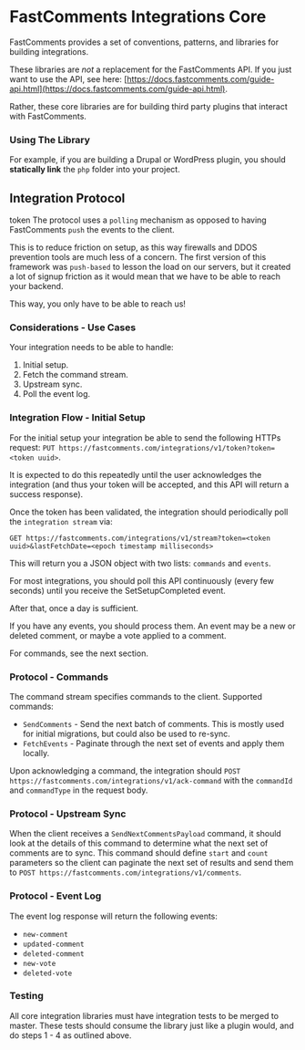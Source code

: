 # FastComments Integrations Core

FastComments provides a set of conventions, patterns, and libraries for building integrations.

These libraries are *not* a replacement for the FastComments API. If you just want to use the API, see here: [https://docs.fastcomments.com/guide-api.html](https://docs.fastcomments.com/guide-api.html).

Rather, these core libraries are for building third party plugins that interact with FastComments.

### Using The Library

For example, if you are building a Drupal or WordPress plugin, you should **statically link** the `php` folder
into your project.

## Integration Protocol
token
The protocol uses a `polling` mechanism as opposed to having FastComments `push` the events to the client.

This is to reduce friction on setup, as this way firewalls and DDOS prevention tools are much less of a concern. The first
version of this framework was `push-based` to lesson the load on our servers, but it created a lot of signup friction
as it would mean that we have to be able to reach your backend.

This way, you only have to be able to reach us!

### Considerations - Use Cases

Your integration needs to be able to handle:

1. Initial setup.
2. Fetch the command stream.
3. Upstream sync.
4. Poll the event log.

### Integration Flow - Initial Setup

For the initial setup your integration be able to send the following HTTPs request: `PUT https://fastcomments.com/integrations/v1/token?token=<token uuid>`.

It is expected to do this repeatedly until the user acknowledges the integration (and thus your token will be accepted, and this API will return a success response).

Once the token has been validated, the integration should periodically poll the `integration stream` via:

`GET https://fastcomments.com/integrations/v1/stream?token=<token uuid>&lastFetchDate=<epoch timestamp milliseconds>`

This will return you a JSON object with two lists: `commands` and `events`.

For most integrations, you should poll this API continuously (every few seconds) until you receive the SetSetupCompleted event.

After that, once a day is sufficient.

If you have any events, you should process them. An event may be a new or deleted comment, or maybe a vote applied to a comment.

For commands, see the next section.

### Protocol - Commands

The command stream specifies commands to the client. Supported commands:

- `SendComments` - Send the next batch of comments. This is mostly used for initial migrations, but could also be used to re-sync.
- `FetchEvents` - Paginate through the next set of events and apply them locally.

Upon acknowledging a command, the integration should `POST https://fastcomments.com/integrations/v1/ack-command` with the `commandId` and `commandType` in the request body.

### Protocol - Upstream Sync

When the client receives a `SendNextCommentsPayload` command, it should look at the details of this command to determine
what the next set of comments are to sync. This command should define `start` and `count` parameters so the client can paginate
the next set of results and send them to `POST https://fastcomments.com/integrations/v1/comments`. 

### Protocol - Event Log

The event log response will return the following events:

- `new-comment`
- `updated-comment`
- `deleted-comment`
- `new-vote`
- `deleted-vote`

### Testing

All core integration libraries must have integration tests to be merged to master. These tests should consume
the library just like a plugin would, and do steps 1 - 4 as outlined above.

